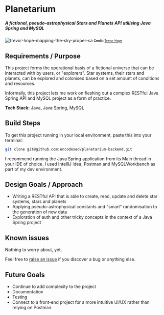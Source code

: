 # Planetarium

##### A fictional, pseudo-astrophysical Stars and Planets API utilising Java Spring and MySQL

![trevor-hope-mapping-the-sky-proper-sa](https://github.com/encodexed/planetarium-backend/assets/107448691/f65c0214-7604-4668-89a7-02fdf35075fd)
<sub><sup><b>Credit:</b> [Trevor Hope](https://www.artstation.com/artwork/L3Xbov)</sup></sub>

## Requirements / Purpose

This project forms the operational basis of a fictional universe that can be interacted with by users, or "explorers". Star systems, their stars and planets, can be explored and colonised based on a set amount of conditions and resources.

Informally, this project lets me work on fleshing out a complex RESTful Java Spring API and MySQL project as a form of practice.

**Tech Stack:** Java, Java Spring, MySQL

## Build Steps

To get this project running in your local environment, paste this into your terminal:

```bash
git clone git@github.com:encodexed/planetarium-backend.git
```

I recommend running the Java Spring application from its Main thread in your IDE of choice. I used IntellIJ Idea, Postman and MySQLWorkbench as part of my dev environment.

## Design Goals / Approach

- Writing a RESTful API that is able to create, read, update and delete star systems, stars and planets
- Applying pseudo-astrophysical constants and "smart" randomisation to the generation of new data
- Exploration of auth and other tricky concepts in the context of a Java Spring project

## Known issues

Nothing to worry about, yet.

Feel free to [raise an issue]('https://github.com/encodexed/planetarium-backend/issues') if you discover a bug or anything else.

## Future Goals

- Continue to add complexity to the project
- Documentation
- Testing
- Connect to a front-end project for a more intuitive UI/UX rather than relying on Postman
